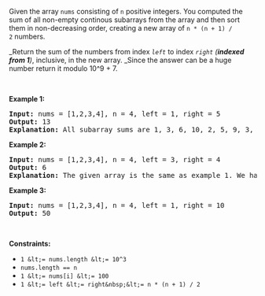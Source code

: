 Given the array `` nums `` consisting of `` n `` positive integers. You computed the sum of all non-empty continous subarrays from&nbsp;the array and then sort them in non-decreasing order, creating a new array of `` n * (n + 1) / 2 ``&nbsp;numbers.

_Return the sum of the numbers from index _`` left ``_ to index _`` right `` (__indexed from 1__)_, inclusive, in the&nbsp;new array.&nbsp;_Since the answer can be a huge number return it modulo 10^9 + 7.

&nbsp;

__Example 1:__

<pre>
<strong>Input:</strong> nums = [1,2,3,4], n = 4, left = 1, right = 5
<strong>Output:</strong> 13 
<strong>Explanation:</strong> All subarray sums are 1, 3, 6, 10, 2, 5, 9, 3, 7, 4. After sorting them in non-decreasing order we have the new array [1, 2, 3, 3, 4, 5, 6, 7, 9, 10]. The sum of the numbers from index le = 1 to ri = 5 is 1 + 2 + 3 + 3 + 4 = 13. 
</pre>

__Example 2:__

<pre>
<strong>Input:</strong> nums = [1,2,3,4], n = 4, left = 3, right = 4
<strong>Output:</strong> 6
<strong>Explanation:</strong> The given array is the same as example 1. We have the new array [1, 2, 3, 3, 4, 5, 6, 7, 9, 10]. The sum of the numbers from index le = 3 to ri = 4 is 3 + 3 = 6.
</pre>

__Example 3:__

<pre>
<strong>Input:</strong> nums = [1,2,3,4], n = 4, left = 1, right = 10
<strong>Output:</strong> 50
</pre>

&nbsp;

__Constraints:__

*   `` 1 &lt;= nums.length &lt;= 10^3 ``
*   `` nums.length == n ``
*   `` 1 &lt;= nums[i] &lt;= 100 ``
*   `` 1 &lt;= left &lt;= right&nbsp;&lt;= n * (n + 1) / 2 ``
